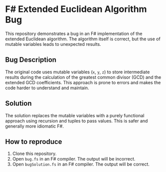 # F# Extended Euclidean Algorithm Bug

This repository demonstrates a bug in an F# implementation of the extended Euclidean algorithm. The algorithm itself is correct, but the use of mutable variables leads to unexpected results.

## Bug Description

The original code uses mutable variables (`x`, `y`, `z`) to store intermediate results during the calculation of the greatest common divisor (GCD) and the extended GCD coefficients.  This approach is prone to errors and makes the code harder to understand and maintain.

## Solution

The solution replaces the mutable variables with a purely functional approach using recursion and tuples to pass values. This is safer and generally more idiomatic F#.

## How to reproduce

1. Clone this repository.
2. Open `bug.fs` in an F# compiler. The output will be incorrect.
3. Open `bugSolution.fs` in an F# compiler. The output will be correct.
